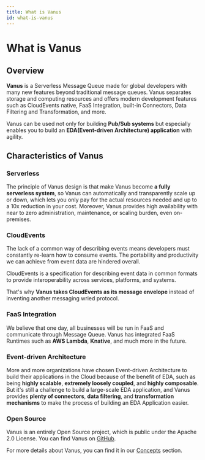 ```yaml
---
title: What is Vanus
id: what-is-vanus
---
```

# What is Vanus

## Overview
**Vanus** is a Serverless Message Queue made for global developers with many new features beyond traditional message queues.
Vanus separates storage and computing resources and offers modern development features such as CloudEvents native,
FaaS Integration, built-in Connectors, Data Filtering and Transformation, and more.

Vanus can be used not only for building **Pub/Sub systems** but especially enables you to build an **EDA(Event-driven Architecture) 
application** with agility.

## Characteristics of Vanus

### Serverless

The principle of Vanus design is that make Vanus become **a fully serverless system**, so Vanus can automatically and transparently 
scale up or down, which lets you only pay for the actual resources needed and up to a 10x reduction in your cost. 
Moreover, Vanus provides high availability with near to zero administration, maintenance, or scaling burden, even on-premises.

### CloudEvents

The lack of a common way of describing events means developers must constantly re-learn how to consume events. 
The portability and productivity we can achieve from event data are hindered overall.

CloudEvents is a specification for describing event data in common formats to provide interoperability across services, 
platforms, and systems.

That's why **Vanus takes CloudEvents as its message envelope** instead of inventing another messaging wried protocol.

### FaaS Integration

We believe that one day, all businesses will be run in FaaS and communicate through Message Queue. Vanus has integrated
FaaS Runtimes such as **AWS Lambda**, **Knative**, and much more in the future.

### Event-driven Architecture

More and more organizations have chosen Event-driven Architecture to build their applications in the Cloud because of 
the benefit of EDA, such as being **highly scalable**, **extremely loosely coupled**, and **highly composable**. But it's still a 
challenge to build a large-scale EDA application, and Vanus provides **plenty of connectors**, **data filtering**, and
**transformation mechanisms** to make the process of building an EDA Application easier.

### Open Source

Vanus is an entirely Open Source project, which is public under the Apache 2.0 License. You can find Vanus on [GitHub](https://github.com/linkall-labs/vanus).

For more details about Vanus, you can find it in our [Concepts](concepts) section.
